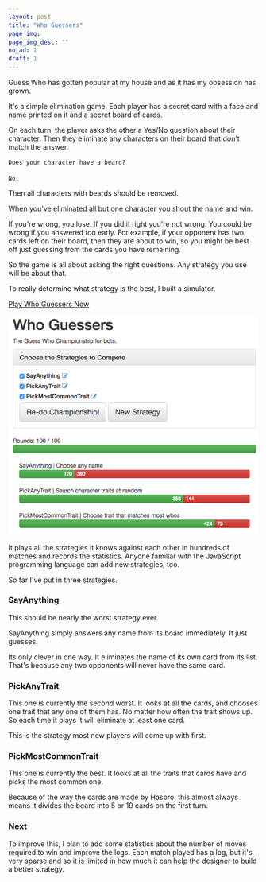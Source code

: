 ```yaml
---
layout: post
title: "Who Guessers"
page_img: 
page_img_desc: ""
no_ad: 1
draft: 1
---
```


Guess Who has gotten popular at my house and as it has my obsession has grown.

It's a simple elimination game. Each player has a secret card with a face and name printed on it and a secret board of cards.

On each turn, the player asks the other a Yes/No question about their character. Then they eliminate any characters on their board that don't match the answer.

```
Does your character have a beard?

No.
```

Then all characters with beards should be removed.

When you've eliminated all but one character you shout the name and win.

If you're wrong, you lose. If you did it right you're not wrong. You could be wrong if you answered too early. For example, if your opponent has two cards left on their board, then they are about to win, so you might be best off just guessing from the cards you have remaining.

So the game is all about asking the right questions. Any strategy you use will be about that.

To really determine what strategy is the best, I built a simulator.

<a href="https://dankuck.github.io/who-guessers/">Play Who Guessers Now</a>

<img src="/assets/Screen Shot 2017-04-05 at 5.57.47 PM.png" class="screenshot" />

It plays all the strategies it knows against each other in hundreds of matches and records the statistics. Anyone familiar with the JavaScript programming language can add new strategies, too.

So far I've put in three strategies.

### SayAnything

This should be nearly the worst strategy ever.

SayAnything simply answers any name from its board immediately. It just guesses.

Its only clever in one way. It eliminates the name of its own card from its list. That's because any two opponents will never have the same card.

### PickAnyTrait

This one is currently the second worst. It looks at all the cards, and chooses one trait that any one of them has. No matter how often the trait shows up. So each time it plays it will eliminate at least one card.

This is the strategy most new players will come up with first.

### PickMostCommonTrait

This one is currently the best. It looks at all the traits that cards have and picks the most common one.

Because of the way the cards are made by Hasbro, this almost always means it divides the board into 5 or 19 cards on the first turn.

### Next

To improve this, I plan to add some statistics about the number of moves required to win and improve the logs. Each match played has a log, but it's very sparse and so it is limited in how much it can help the designer to build a better strategy.

